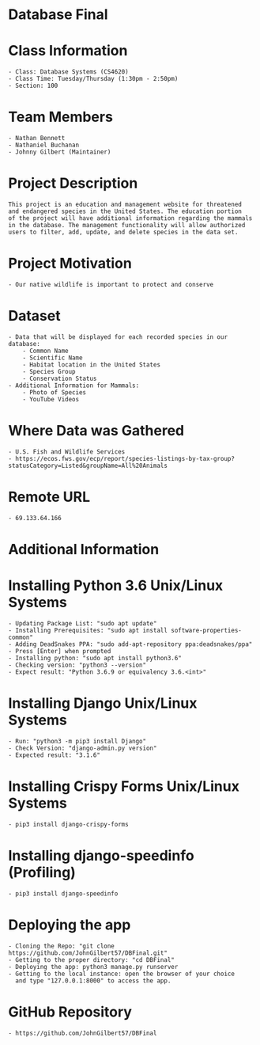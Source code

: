 # Database Final
# Class Information
    - Class: Database Systems (CS4620)
    - Class Time: Tuesday/Thursday (1:30pm - 2:50pm)
    - Section: 100
# Team Members
    - Nathan Bennett
    - Nathaniel Buchanan
    - Johnny Gilbert (Maintainer)
# Project Description
    This project is an education and management website for threatened
    and endangered species in the United States. The education portion
    of the project will have additional information regarding the mammals
    in the database. The management functionality will allow authorized 
    users to filter, add, update, and delete species in the data set.
# Project Motivation
    - Our native wildlife is important to protect and conserve
# Dataset
    - Data that will be displayed for each recorded species in our database:
        - Common Name
        - Scientific Name
        - Habitat location in the United States
        - Species Group
        - Conservation Status
    - Additional Information for Mammals:
        - Photo of Species
        - YouTube Videos
# Where Data was Gathered
    - U.S. Fish and Wildlife Services
    - https://ecos.fws.gov/ecp/report/species-listings-by-tax-group?statusCategory=Listed&groupName=All%20Animals
# Remote URL
    - 69.133.64.166

# Additional Information
# Installing Python 3.6 Unix/Linux Systems
    - Updating Package List: "sudo apt update"
    - Installing Prerequisites: "sudo apt install software-properties-common"
    - Adding DeadSnakes PPA: "sudo add-apt-repository ppa:deadsnakes/ppa"
    - Press [Enter] when prompted
    - Installing python: "sudo apt install python3.6"
    - Checking version: "python3 --version"
    - Expect result: "Python 3.6.9 or equivalency 3.6.<int>"
# Installing Django Unix/Linux Systems
    - Run: "python3 -m pip3 install Django"
    - Check Version: "django-admin.py version"
    - Expected result: "3.1.6"
# Installing Crispy Forms Unix/Linux Systems
    - pip3 install django-crispy-forms
# Installing django-speedinfo (Profiling)
    - pip3 install django-speedinfo
# Deploying the app
    - Cloning the Repo: "git clone https://github.com/JohnGilbert57/DBFinal.git"
    - Getting to the proper directory: "cd DBFinal"
    - Deploying the app: python3 manage.py runserver
    - Getting to the local instance: open the browser of your choice
      and type "127.0.0.1:8000" to access the app.
# GitHub Repository
    - https://github.com/JohnGilbert57/DBFinal
